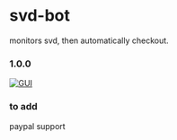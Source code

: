# svd-bot
monitors svd, then automatically checkout.

### 1.0.0
[![GUI](https://i.imgur.com/dCkPOVc.png)](https://i.imgur.com/dCkPOVc.png)

### to add
paypal support

